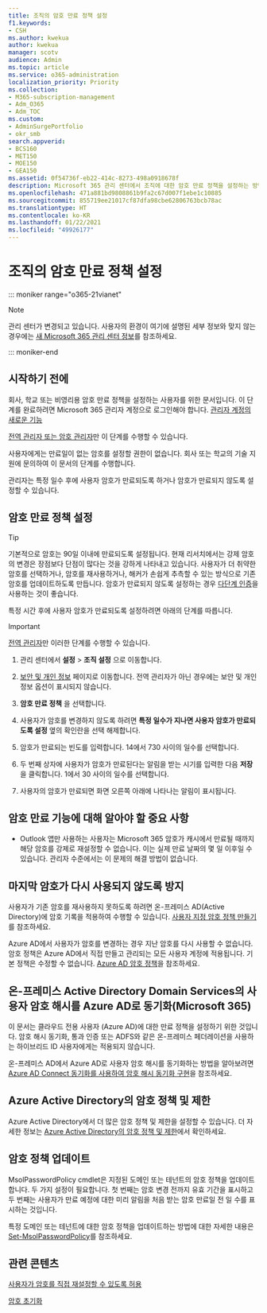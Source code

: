 ```yaml
---
title: 조직의 암호 만료 정책 설정
f1.keywords:
- CSH
ms.author: kwekua
author: kwekua
manager: scotv
audience: Admin
ms.topic: article
ms.service: o365-administration
localization_priority: Priority
ms.collection:
- M365-subscription-management
- Adm_O365
- Adm_TOC
ms.custom:
- AdminSurgePortfolio
- okr_smb
search.appverid:
- BCS160
- MET150
- MOE150
- GEA150
ms.assetid: 0f54736f-eb22-414c-8273-498a0918678f
description: Microsoft 365 관리 센터에서 조직에 대한 암호 만료 정책을 설정하는 방법을 알아봅니다.
ms.openlocfilehash: 471a881bd9808861b9fa2c67d007f1ebe1c10885
ms.sourcegitcommit: 855719ee21017cf87dfa98cbe62806763bcb78ac
ms.translationtype: HT
ms.contentlocale: ko-KR
ms.lasthandoff: 01/22/2021
ms.locfileid: "49926177"
---
```

# <a name="set-the-password-expiration-policy-for-your-organization"></a>조직의 암호 만료 정책 설정

::: moniker range="o365-21vianet"

> [!NOTE]
> 관리 센터가 변경되고 있습니다. 사용자의 환경이 여기에 설명된 세부 정보와 맞지 않는 경우에는 [새 Microsoft 365 관리 센터 정보](https://docs.microsoft.com/microsoft-365/admin/microsoft-365-admin-center-preview?view=o365-worldwide)를 참조하세요.

::: moniker-end

## <a name="before-you-begin"></a>시작하기 전에

회사, 학교 또는 비영리용 암호 만료 정책을 설정하는 사용자를 위한 문서입니다. 이 단계를 완료하려면 Microsoft 365 관리자 계정으로 로그인해야 합니다. [관리자 계정의 새로운 기능](../admin-overview/admin-overview.md)

[전역 관리자 또는 암호 관리자](../add-users/about-admin-roles.md)만 이 단계를 수행할 수 있습니다.

사용자에게는 만료일이 없는 암호를 설정할 권한이 없습니다. 회사 또는 학교의 기술 지원에 문의하여 이 문서의 단계를 수행합니다.

관리자는 특정 일수 후에 사용자 암호가 만료되도록 하거나 암호가 만료되지 않도록 설정할 수 있습니다. 

## <a name="set-password-expiration-policy"></a>암호 만료 정책 설정

> [!Tip]
> 기본적으로 암호는 90일 이내에 만료되도록 설정됩니다. 현재 리서치에서는 강제 암호의 변경은 장점보다 단점이 많다는 것을 강하게 나타내고 있습니다. 사용자가 더 취약한 암호를 선택하거나, 암호를 재사용하거나, 해커가 손쉽게 추측할 수 있는 방식으로 기존 암호를 업데이트하도록 만듭니다. 암호가 만료되지 않도록 설정하는 경우 [다단계 인증](../security-and-compliance/set-up-multi-factor-authentication.md)을 사용하는 것이 좋습니다.

특정 시간 후에 사용자 암호가 만료되도록 설정하려면 아래의 단계를 따릅니다.
> [!IMPORTANT]
> [전역 관리자](../add-users/about-admin-roles.md)만 이러한 단계를 수행할 수 있습니다.
  
1. 관리 센터에서 **설정** \> **조직 설정** 으로 이동합니다.

2. <a href="https://go.microsoft.com/fwlink/p/?linkid=2072756" target="_blank">보안 및 개인 정보</a> 페이지로 이동합니다.
 전역 관리자가 아닌 경우에는 보안 및 개인 정보 옵션이 표시되지 않습니다.
  
3. **암호 만료 정책** 을 선택합니다.
  
4. 사용자가 암호를 변경하지 않도록 하려면 **특정 일수가 지나면 사용자 암호가 만료되도록 설정** 옆의 확인란을 선택 해제합니다.
  
5. 암호가 만료되는 빈도를 입력합니다. 14에서 730 사이의 일수를 선택합니다.
  
6. 두 번째 상자에 사용자가 암호가 만료된다는 알림을 받는 시기를 입력한 다음 **저장** 을 클릭합니다. 1에서 30 사이의 일수를 선택합니다.

7. 사용자의 암호가 만료되면 화면 오른쪽 아래에 나타나는 알림이 표시됩니다.
  
## <a name="important-things-you-need-to-know-about-the-password-expiration-feature"></a>암호 만료 기능에 대해 알아야 할 중요 사항
  
- Outlook 앱만 사용하는 사용자는 Microsoft 365 암호가 캐시에서 만료될 때까지 해당 암호를 강제로 재설정할 수 없습니다. 이는 실제 만료 날짜의 몇 일 이후일 수 있습니다. 관리자 수준에서는 이 문제의 해결 방법이 없습니다.

## <a name="prevent-last-password-from-being-used-again"></a>마지막 암호가 다시 사용되지 않도록 방지

사용자가 기존 암호를 재사용하지 못하도록 하려면 온-프레미스 AD(Active Directory)에 암호 기록을 적용하여 수행할 수 있습니다. [사용자 지정 암호 정책 만들기](https://docs.microsoft.com/azure/active-directory-domain-services/password-policy#create-a-custom-password-policy)를 참조하세요.

Azure AD에서 사용자가 암호를 변경하는 경우 지난 암호를 다시 사용할 수 없습니다. 암호 정책은 Azure AD에서 직접 만들고 관리되는 모든 사용자 계정에 적용됩니다. 기본 정책은 수정할 수 없습니다. [Azure AD 암호 정책](https://docs.microsoft.com/azure/active-directory/authentication/concept-sspr-policy#password-policies-that-only-apply-to-cloud-user-accounts)을 참조하세요.

## <a name="synchronize-user-passwords-hashes-from-an-on-premises-active-directory-to-azure-ad-microsoft-365"></a>온-프레미스 Active Directory Domain Services의 사용자 암호 해시를 Azure AD로 동기화(Microsoft 365)

이 문서는 클라우드 전용 사용자 (Azure AD)에 대한 만료 정책을 설정하기 위한 것입니다. 암호 해시 동기화, 통과 인증 또는 ADFS와 같은 온-프레미스 페더레이션을 사용하는 하이브리드 ID 사용자에게는 적용되지 않습니다.
  
온-프레미스 AD에서 Azure AD로 사용자 암호 해시를 동기화하는 방법을 알아보려면 [Azure AD Connect 동기화를 사용하여 암호 해시 동기화 구현](https://docs.microsoft.com/azure/active-directory/hybrid/how-to-connect-password-hash-synchronization)을 참조하세요.

## <a name="password-policies-and-account-restrictions-in-azure-active-directory"></a>Azure Active Directory의 암호 정책 및 제한

Azure Active Directory에서 더 많은 암호 정책 및 제한을 설정할 수 있습니다. 더 자세한 정보는 [Azure Active Directory의 암호 정책 및 제한](https://docs.microsoft.com/azure/active-directory/authentication/concept-sspr-policy)에서 확인하세요.

## <a name="update-password-policy"></a>암호 정책 업데이트

MsolPasswordPolicy cmdlet은 지정된 도메인 또는 테넌트의 암호 정책을 업데이트합니다. 두 가지 설정이 필요합니다. 첫 번째는 암호 변경 전까지 유효 기간을 표시하고 두 번째는 사용자가 만료 예정에 대한 미리 알림을 처음 받는 암호 만료일 전 일 수를 표시하는 것입니다.

특정 도메인 또는 테넌트에 대한 암호 정책을 업데이트하는 방법에 대한 자세한 내용은 [Set-MsolPasswordPolicy](https://docs.microsoft.com/powershell/module/msonline/set-msolpasswordpolicy?view=azureadps-1.0)를 참조하세요.

## <a name="related-content"></a>관련 콘텐츠

[사용자가 암호를 직접 재설정할 수 있도록 허용](../add-users/let-users-reset-passwords.md)

[암호 초기화](../add-users/reset-passwords.md)
